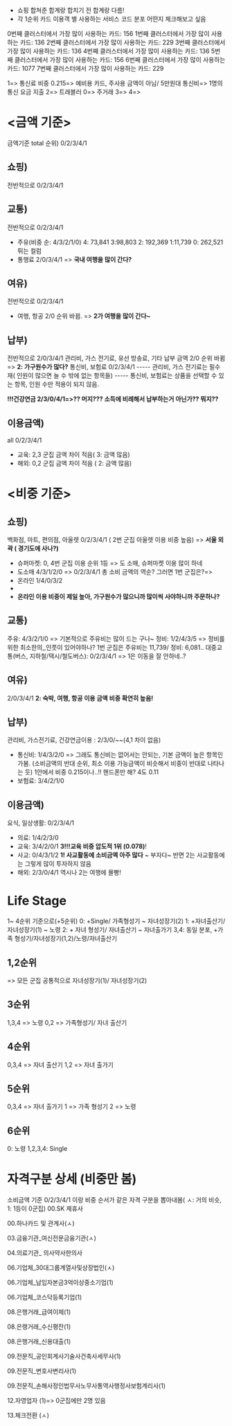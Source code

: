 - 쇼핑 합쳐준 합계랑 합치기 전 합계랑 다름!
- 각 1순위 카드 이용객 별 사용하는 서비스 코드 분포 어떤지 체크해보고 싶음

0번째 클러스터에서 가장 많이 사용하는 카드: 156
1번째 클러스터에서 가장 많이 사용하는 카드: 136
2번째 클러스터에서 가장 많이 사용하는 카드: 229
3번째 클러스터에서 가장 많이 사용하는 카드: 136
4번째 클러스터에서 가장 많이 사용하는 카드: 136
5번째 클러스터에서 가장 많이 사용하는 카드: 156
6번째 클러스터에서 가장 많이 사용하는 카드: 1077
7번째 클러스터에서 가장 많이 사용하는 카드: 229

1=> 통신료 비중 0.215=> 예비용 카드, 주사용 금액이 아님/ 5만원대 통신비=> 1명의 통신 요금 지출
2=> 트래블러
0=> 주거래
3=>
4=> 

# <금액 기준>

금액기준 total 순위) 0/2/3/4/1

## 쇼핑) 

전반적으로 0/2/3/4/1
## 교통) 

전반적으로 0/2/3/4/1
- 주유(비중 순: 4/3/2/1/0) 4: 73,841 3:98,803 2: 192,369  1:11,739 0: 262,521
튀는 컬럼
- 통행료 2/0/3/4/1 => **국내 여행을 많이 간다?**
## 여유) 

전반적으로 0/2/3/4/1
- 여행, 항공 2/0 순위 바뀜. => **2가 여행을 많이 간다~**
## 납부) 

전반적으로 2/0/3/4/1
관리비, 가스 전기료, 유선 방송료, 기타 납부 금액  2/0 순위 바뀜 => **2: 가구원수가 많다?**
통신비, 보험료 0/2/3/4/1
----- 관리비, 가스 전기료는 필수재( 인원이 많으면 늘 수 밖에 없는 항목들)
----- 통신비, 보험료는 상품을 선택할 수 있는 항목, 인원 수만 적용이 되지 않음.

**!!!건강연금 2/3/0/4/1=>?? 머지??? 소득에 비례해서 납부하는거 아닌가?? 뭐지??**

## 이용금액) 

all 0/2/3/4/1

- 교육: 2,3 군집 금액 차이 적음( 3: 금액 많음)
- 해외: 0,2 군집 금액 차이 적음 ( 2: 금액 많음)
# <비중 기준>
## 쇼핑) 

백화점, 마트, 편의점, 아울렛 0/2/3/4/1 ( 2번 군집 아울렛 이용 비중 높음) => **서울 외곽 ( 경기도에 사나?)**
- 슈퍼마켓: 0, 4번 군집 이용 순위 1등 => 도 소매, 슈퍼마켓 이용 많이 하네
- 도소매 4/3/1/2/0 => 0/2/3/4/1 총 소비 금액의 역순? 그러면 1번 군집은?=>
- 온라인 1/4/0/3/2
-
- **온라인 이용 비중이 제일 높아, 가구원수가 많으니까 많이씩 사야하니까 주문하나?**

## 교통)

주유: 4/3/2/1/0 => 기본적으로 주유비는 많이 드는 구나~ 
      정비: 1/2/4/3/5 => 정비를 위한 최소한의,,인풋이 있어야하나? 1번 군집은 주유비는 11,739/ 정비: 6,081..
      대중교통(버스, 지하철/택시/철도버스): 0/2/3/4/1 => 1은 이동을 잘 안하네..?
## 여유) 

2/0/3/4/1
**2: 숙박, 여행, 항공 이용 금액 비중 확연히 높음!**
## 납부) 

관리비, 가스전기료, 건강연금이용 : 2/3/0/~~(4,1 차이 없음) 
- 통신비: 1/4/3/2/0 => 그래도 통신비는 없어서는 안되는, 기본 금액이 높은 항목인가봄. (소비금액의 반대 순위, 최소 이용 가능금액이 비슷해서 비중이 반대로 나타나는 듯) 1안에서 비중 0.215이나..!! 핸드폰만 해? 4도 0.11
- 보험료: 3/4/2/1/0
## 이용금액) 

요식, 일상생활: 0/2/3/4/1
- 의료: 1/4/2/3/0 
- 교육: 3/4/2/0/1 **3!!!교육 비중 압도적 1위 (0.078)**!
- 사교: 0/4/3/1/2 **1! 사교활동에 소비금액 아주 많다** ~ 부자다~ 반면 2는 사교활동에는 그렇게 많이 투자하지 않음
- 해외: 2/3/0/4/1 역시나 2는 여행에 몰빵!
# Life Stage
1~ 4순위 기준으로(+5순위)
0: +Single/ 가족형성기 ~ 자녀성장기(2)
1: +자녀출산기/ 자녀성장기(1) ~ 노령
2: + 자녀 형성기/ 자녀출산기 ~ 자녀출가기
3,4: 동일 분포, +가족 형성기/자녀성장기(1,2)/노령/자녀출산기
## 1,2순위
=> 모든 군집 공통적으로 자녀성장기(1)/ 자녀성장기(2)
## 3순위
1,3,4 => 노령
0,2 => 가족형성기/ 자녀 출산기
## 4순위
0,3,4 => 자녀 출산기
1,2 => 자녀 출가기
## 5순위
0,3,4 => 자녀 출가기
1 => 가족 형성기
2 => 노령
## 6순위
0: 노령
1,2,3,4: Single
# 자격구분 상세 (비중만 봄)
소비금액 기준 0/2/3/4/1 이랑 비중 순서가 같은 자격 구분을 뽑아내봄( ㅅ: 거의 비슷, 1: 1등이 0군집)
00.SK 제휴사

00.하나카드 및 관계사(ㅅ)

03.금융기관_여신전문금융기관(ㅅ)

04.의료기관_ 의사약사한의사

06.기업체_30대그룹계열사및상장법인(ㅅ)

06.기업체_납입자본금3억이상중소기업(1)

06.기업체_코스닥등록기업(1)

08.은행거래_급여이체(1)

08.은랭거래_수신평잔(1)

08.은행거래_신용대출(1)

09.전문직_공인회계사기술사건축사세무사(1)

09.전문직_변호사변리사(1)

09.전문직_손해사정인법무사노무사통역사행정사보험계리사(1)

12.자영업자 (1)=> 0군집에만 2명 있음

13.체크전환 (ㅅ)

